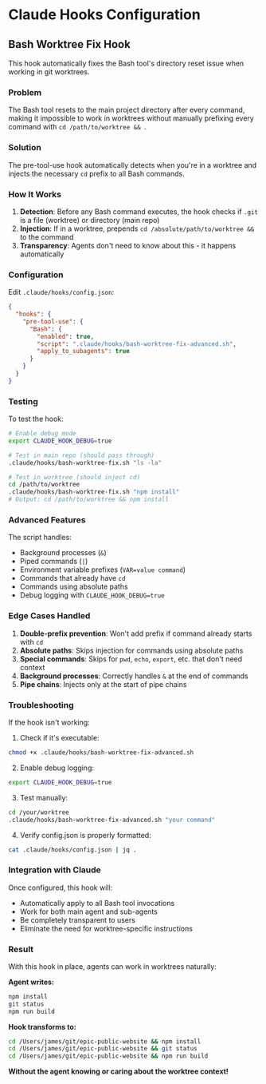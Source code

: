 # Claude Hooks Configuration

## Bash Worktree Fix Hook

This hook automatically fixes the Bash tool's directory reset issue when working in git worktrees.

### Problem

The Bash tool resets to the main project directory after every command, making it impossible to work in worktrees without manually prefixing every command with `cd /path/to/worktree && `.

### Solution

The pre-tool-use hook automatically detects when you're in a worktree and injects the necessary `cd` prefix to all Bash commands.

### How It Works

1. **Detection**: Before any Bash command executes, the hook checks if `.git` is a file (worktree) or directory (main repo)
2. **Injection**: If in a worktree, prepends `cd /absolute/path/to/worktree && ` to the command
3. **Transparency**: Agents don't need to know about this - it happens automatically

### Configuration

Edit `.claude/hooks/config.json`:

```json
{
  "hooks": {
    "pre-tool-use": {
      "Bash": {
        "enabled": true,
        "script": ".claude/hooks/bash-worktree-fix-advanced.sh",
        "apply_to_subagents": true
      }
    }
  }
}
```

### Testing

To test the hook:

```bash
# Enable debug mode
export CLAUDE_HOOK_DEBUG=true

# Test in main repo (should pass through)
.claude/hooks/bash-worktree-fix.sh "ls -la"

# Test in worktree (should inject cd)
cd /path/to/worktree
.claude/hooks/bash-worktree-fix.sh "npm install"
# Output: cd /path/to/worktree && npm install
```

### Advanced Features

The script handles:

- Background processes (`&`)
- Piped commands (`|`)
- Environment variable prefixes (`VAR=value command`)
- Commands that already have `cd`
- Commands using absolute paths
- Debug logging with `CLAUDE_HOOK_DEBUG=true`

### Edge Cases Handled

1. **Double-prefix prevention**: Won't add prefix if command already starts with `cd`
2. **Absolute paths**: Skips injection for commands using absolute paths
3. **Special commands**: Skips for `pwd`, `echo`, `export`, etc. that don't need context
4. **Background processes**: Correctly handles `&` at the end of commands
5. **Pipe chains**: Injects only at the start of pipe chains

### Troubleshooting

If the hook isn't working:

1. Check if it's executable:

```bash
chmod +x .claude/hooks/bash-worktree-fix-advanced.sh
```

2. Enable debug logging:

```bash
export CLAUDE_HOOK_DEBUG=true
```

3. Test manually:

```bash
cd /your/worktree
.claude/hooks/bash-worktree-fix-advanced.sh "your command"
```

4. Verify config.json is properly formatted:

```bash
cat .claude/hooks/config.json | jq .
```

### Integration with Claude

Once configured, this hook will:

- Automatically apply to all Bash tool invocations
- Work for both main agent and sub-agents
- Be completely transparent to users
- Eliminate the need for worktree-specific instructions

### Result

With this hook in place, agents can work in worktrees naturally:

**Agent writes:**

```bash
npm install
git status
npm run build
```

**Hook transforms to:**

```bash
cd /Users/james/git/epic-public-website && npm install
cd /Users/james/git/epic-public-website && git status
cd /Users/james/git/epic-public-website && npm run build
```

**Without the agent knowing or caring about the worktree context!**